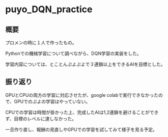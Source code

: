 # puyo_DQN_practice

## 概要
プロメンの時に１人で作ったもの。

Pythonでの機械学習について調べながら、DQN学習の実装をした。

学習内容については、とことんぷよぷよで３連鎖以上をできるAIを目標とした。

## 振り返り
GPUとCPUの両方の学習に対応させたが、google colabで実行できなかったので、GPUでのぷよの学習はやっていない。

CPUでの学習は時間が掛かった上、完成したAIは1,2連鎖を避けることができず、目標のレベルに達しなかった。

一旦作り直し、報酬の見直しやGPUでの学習を試してみて様子を見る予定。
